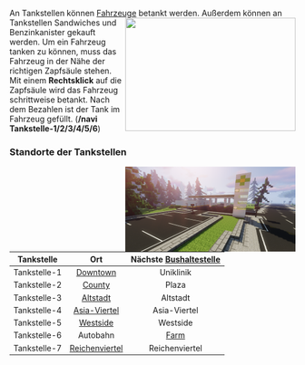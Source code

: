 An Tankstellen können [Fahrzeuge](../../pages/fahrzeuge/allgemein.md) betankt werden. <img align="right" width="300" height="200" src="../../../assets/image/biz/tankstelle/Tankstelle-Kaufmenü.png"> Außerdem können an Tankstellen Sandwiches und Benzinkanister gekauft werden.
Um ein Fahrzeug tanken zu können, muss das Fahrzeug in der Nähe der richtigen Zapfsäule stehen. Mit einem **Rechtsklick** auf die Zapfsäule wird das Fahrzeug schrittweise betankt.
Nach dem Bezahlen ist der Tank im Fahrzeug gefüllt. (**/navi Tankstelle-1/2/3/4/5/6**)

### Standorte der Tankstellen  

<img align="right" width="300" height="150" src="../../../assets/image/biz/tankstelle/Tankstelle-1.png" alt="Tankstelle-1" title="Tankstelle-1">


| Tankstelle | Ort | Nächste [Bushaltestelle](../../pages/öpnv/bus.md) |
|:-:|:-:|:-:|
| Tankstelle-1 | [Downtown](../../pages/gebiete/downtown.md) | Uniklinik |
| Tankstelle-2 | [County](../../pages/gebiete/county.md) | Plaza |
| Tankstelle-3 | [Altstadt](../../pages/gebiete/altstadt.md) | Altstadt |
| Tankstelle-4 | [Asia-Viertel](../../pages/gebiete/asiaviertel.md) | Asia-Viertel |
| Tankstelle-5 | [Westside](../../pages/gebiete/westside.md) | Westside |
| Tankstelle-6 | Autobahn | [Farm](../../pages/gebiete/oststadt.md) | 
| Tankstelle-7 | [Reichenviertel](../../pages/gebiete/reichenviertel.md) | Reichenviertel |
